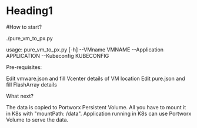 # Heading1
#How to start?

./pure_vm_to_px.py

usage: pure_vm_to_px.py [-h] 
       --VMname VMNAME 
       --Application APPLICATION
       --Kubeconfig KUBECONFIG


Pre-requisites:

Edit vmware.json and fill Vcenter details of VM location
Edit pure.json and fill FlashArray details 


What next?

The data is copied to Portworx Persistent Volume. All you have to mount it in K8s with "mountPath: /data". 
Application running in K8s can use Portworx Volume to serve the data.

